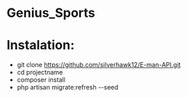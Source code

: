 # Genius_Sports

# Instalation:

* git clone https://github.com/silverhawk12/E-man-API.git
* cd projectname
* composer install
* php artisan migrate:refresh --seed
